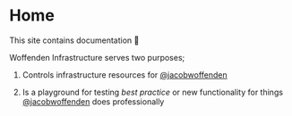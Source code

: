 # Home

This site contains documentation 🫡

Woffenden Infrastructure serves two purposes;

1. Controls infrastructure resources for [@jacobwoffenden](https://github.com/jacobwoffenden)

1. Is a playground for testing _best practice_ or new functionality for things [@jacobwoffenden](https://github.com/jacobwoffenden)
does professionally
